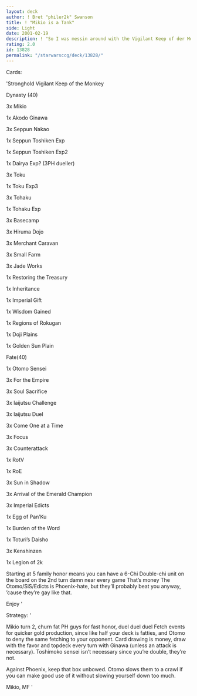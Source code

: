 ```yaml
---
layout: deck
author: ! Bret "philer2k" Swanson
title: ! "Mikio is a Tank"
side: Light
date: 2001-02-19
description: ! "So I was messin around with the Vigilant Keep of der Monkey, ya know, just for kicks, and I found that Mikio is a tank."
rating: 2.0
id: 13828
permalink: "/starwarsccg/deck/13828/"
---
```

Cards: 

'Stronghold Vigilant Keep of the Monkey


Dynasty (40)

3x Mikio

1x Akodo Ginawa

3x Seppun Nakao

1x Seppun Toshiken Exp

1x Seppun Toshiken Exp2

1x Dairya Exp? (3PH dueller)

3x Toku

1x Toku Exp3

3x Tohaku

1x Tohaku Exp


3x Basecamp

3x Hiruma Dojo

3x Merchant Caravan

3x Small Farm

3x Jade Works


1x Restoring the Treasury

1x Inheritance

1x Imperial Gift

1x Wisdom Gained

1x Regions of Rokugan


1x Doji Plains

1x Golden Sun Plain


Fate(40)

1x Otomo Sensei


3x For the Empire

3x Soul Sacrifice

3x Iaijutsu Challenge

3x Iaijutsu Duel

3x Come One at a Time

3x Focus

3x Counterattack

1x RotV

1x RoE

3x Sun in Shadow

3x Arrival of the Emerald Champion

3x Imperial Edicts

1x Egg of Pan’Ku


1x Burden of the Word

1x Toturi’s Daisho


3x Kenshinzen

1x Legion of 2k


Starting at 5 family honor means you can have a 6-Chi Double-chi unit on the board on the 2nd turn damn near every game That’s money The Otomo/SiS/Edicts is Phoenix-hate, but they’ll probably beat you anyway, ’cause they’re gay like that.


Enjoy '

Strategy: '

Mikio turn 2, churn fat PH guys for fast honor, duel duel duel Fetch events for quicker gold production, since like half your deck is fatties, and Otomo to deny the same fetching to your opponent. Card drawing is money, draw with the favor and topdeck every turn with Ginawa (unless an attack is necessary). Toshimoko sensei isn’t necessary since you’re double, they’re not.


Against Phoenix, keep that box unbowed. Otomo slows them to a crawl if you can make good use of it without slowing yourself down too much.


Mikio, MF '
